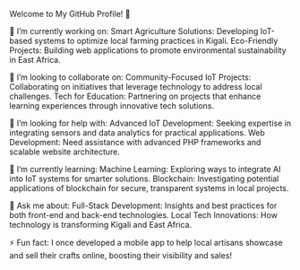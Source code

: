 Welcome to My GitHub Profile! 👋

🔭 I’m currently working on: Smart Agriculture Solutions: Developing IoT-based systems to optimize local farming practices in Kigali.
    Eco-Friendly Projects: Building web applications to promote environmental sustainability in East Africa.

👯 I’m looking to collaborate on: Community-Focused IoT Projects: Collaborating on initiatives that leverage technology to address local challenges.
    Tech for Education: Partnering on projects that enhance learning experiences through innovative tech solutions.

🤝 I’m looking for help with: Advanced IoT Development: Seeking expertise in integrating sensors and data analytics for practical applications.
    Web Development: Need assistance with advanced PHP frameworks and scalable website architecture.

🌱 I’m currently learning: Machine Learning: Exploring ways to integrate AI into IoT systems for smarter solutions.
    Blockchain: Investigating potential applications of blockchain for secure, transparent systems in local projects.

💬 Ask me about: Full-Stack Development: Insights and best practices for both front-end and back-end technologies.
    Local Tech Innovations: How technology is transforming Kigali and East Africa.

⚡ Fun fact: I once developed a mobile app to help local artisans showcase and sell their crafts online, boosting their visibility and sales!
